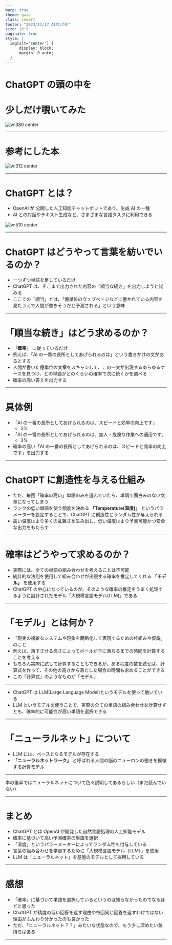 ```yaml
---
marp: true
theme: gaia
class: invert
footer: "2023/11/17 AIのLT会"
size: 16:9
paginate: true
style: |
  img[alt='center'] {
      display: block;
      margin: 0 auto;
  }
---
```


<!--
_class:
    - lead
    - invert
_footer: ""
_paginate: false
-->

# ChatGPT の頭の中を

# 少しだけ覗いてみた

![w:380 center](aidog.png)

---

<!--
_class:
    - invert
_footer: ""
-->

# 参考にした本

![w:312 center](chat.jpg)

---

# ChatGPT とは？

- OpenAI が 公開した人工知能チャットボットであり、生成 AI の一種
- AI との対話やテキスト生成など、さまざまな言語タスクに利用できる

![w:510 center](gpt.png)

---

# ChatGPT はどうやって言葉を紡いでいるのか？

- 一つずつ単語を足しているだけ
- ChatGPT は、そこまで出力された内容の「順当な続き」を出力しようと試みる
- ここでの「順当」とは、「億単位のウェブページなどに書かれている内容を見たうえで人間が書きそうだと予測される」という意味

---

# 「順当な続き」はどう求めるのか？

- **「確率」** に従っているだけ
- 例えば、「AI の一番の長所としてあげられるのは」という書きかけの文があるとする
- 人間が書いた億単位の文章をスキャンして、この一文が出現するあらゆるケースを見つけ、どの単語がどのくらいの確率で次に続くかを調べる
- 確率の高い答えを出力する

---

# 具体例

- 「AI の一番の長所としてあげられるのは、スピードと効率の向上です」
  - 5%
- 「AI の一番の長所としてあげられるのは、無人・危険な作業への適用です」
  - 3%
- 確率の高い「AI の一番の長所としてあげられるのは、スピードと効率の向上です」を出力する

---

# ChatGPT に創造性を与える仕組み

- ただ、毎回「確率の高い」単語のみを選んでいたら、単調で面白みのない文章になってしまう
- ランクの低い単語を使う頻度を決める **「Temperature(温度)」** というパラメーターを設定することで、ChatGPT に創造性とランダム性が与えられる
- 高い温度はより多くの乱雑さを生み出し、低い温度はより予測可能かつ安全な出力をもたらす

---

# 確率はどうやって求めるのか？

- 実際には、全ての単語の組み合わせを考えることは不可能
- 統計的な法則を使用して組み合わせが出現する確率を推定してくれる **「モデル」** を使用する
- ChatGPT の中心になっているのが、そのような確率の推定をうまく処理するように設計されたモデル「大規模言語モデル(LLM)」である

---

# 「モデル」とは何か？

- 「現実の複雑なシステムや現象を簡略化して表現するための枠組みや仮説」のこと
- 例えば、落下させる高さによってボールが下に落ちるまでの時間を計算することを考える
- もちろん実際に試して計算することもできるが、ある程度の数を試せば、計算式を作って、その他の高さから落とした場合の時間も求めることができる
- この「計算式」のようなものが「モデル」

---

- ChatGPT は LLM(Large Language Model)というモデルを使って動いている
- LLM というモデルを使うことで、実際の全ての単語の組み合わせを計算せずとも、確率的に可能性が高い単語を選択できる

---

# 「ニューラルネット」について

- LLM には、ベースとなるモデルが存在する
- **「ニューラルネットワーク」** と呼ばれる人間の脳のニューロンの働きを模倣する計算モデル

---

本の後半ではニューラルネットについて色々説明してあるらしい（まだ読んでいない）

---

# まとめ

- ChatGPT とは OpenAI が開発した自然言語処理の人工知能モデル
- 確率に基づいて高い予測確率の単語を選択
- 「温度」というパラーメーターによってランダム性も付与している
- 言葉の組み合わせを学習するために「大規模言語モデル（LLM）」を使用
- LLM は「ニューラルネット」を基盤のモデルとして採用している

---

# 感想

- 「確率」に基づいて単語を選択しているというのは知らなかったのでなるほどと思った
- ChatGPT が精度の低い回答を返す理由や毎回同じ回答を返すわけではない理由がふんわり分かったのも良かった
- ただ、「ニューラルネット？？」みたいな状態なので、もう少し深めたい気持ちはある

---

<!--
backgroundColor: black
paginate: false
footer: ""
-->
